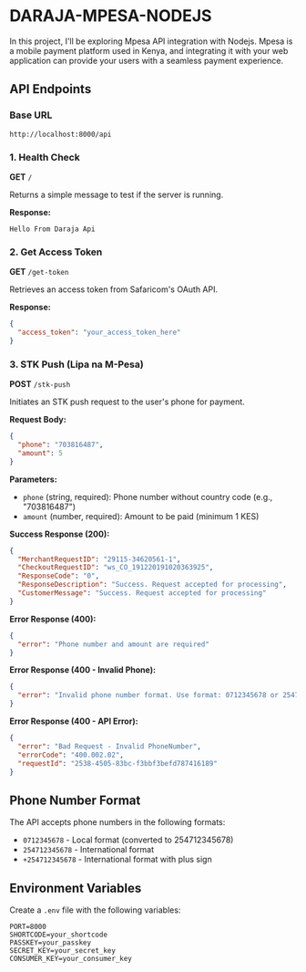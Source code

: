 # DARAJA-MPESA-NODEJS

In this project, I'll be exploring Mpesa API integration with Nodejs. Mpesa is a mobile payment platform used in Kenya, and integrating it with your web application can provide your users with a seamless payment experience.

## API Endpoints

### Base URL

```
http://localhost:8000/api
```

### 1. Health Check

**GET** `/`

Returns a simple message to test if the server is running.

**Response:**

```
Hello From Daraja Api
```

### 2. Get Access Token

**GET** `/get-token`

Retrieves an access token from Safaricom's OAuth API.

**Response:**

```json
{
  "access_token": "your_access_token_here"
}
```

### 3. STK Push (Lipa na M-Pesa)

**POST** `/stk-push`

Initiates an STK push request to the user's phone for payment.

**Request Body:**

```json
{
  "phone": "703816487",
  "amount": 5
}
```

**Parameters:**

- `phone` (string, required): Phone number without country code (e.g., "703816487")
- `amount` (number, required): Amount to be paid (minimum 1 KES)

**Success Response (200):**

```json
{
  "MerchantRequestID": "29115-34620561-1",
  "CheckoutRequestID": "ws_CO_191220191020363925",
  "ResponseCode": "0",
  "ResponseDescription": "Success. Request accepted for processing",
  "CustomerMessage": "Success. Request accepted for processing"
}
```

**Error Response (400):**

```json
{
  "error": "Phone number and amount are required"
}
```

**Error Response (400 - Invalid Phone):**

```json
{
  "error": "Invalid phone number format. Use format: 0712345678 or 254712345678"
}
```

**Error Response (400 - API Error):**

```json
{
  "error": "Bad Request - Invalid PhoneNumber",
  "errorCode": "400.002.02",
  "requestId": "2538-4505-83bc-f3bbf3befd787416189"
}
```

## Phone Number Format

The API accepts phone numbers in the following formats:

- `0712345678` - Local format (converted to 254712345678)
- `254712345678` - International format
- `+254712345678` - International format with plus sign

## Environment Variables

Create a `.env` file with the following variables:

```env
PORT=8000
SHORTCODE=your_shortcode
PASSKEY=your_passkey
SECRET_KEY=your_secret_key
CONSUMER_KEY=your_consumer_key
```
